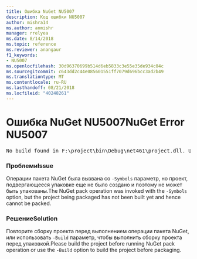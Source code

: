 ```yaml
---
title: Ошибка NuGet NU5007
description: Код ошибки NU5007
author: mishra14
ms.author: anmishr
manager: rrelyea
ms.date: 8/14/2018
ms.topic: reference
ms.reviewer: anangaur
f1_keywords:
- NU5007
ms.openlocfilehash: 30d96370699b514d6eb5833c3e55e35de934c04c
ms.sourcegitcommit: c643dd2c44e085601551ff7079d696bcc3ad2b49
ms.translationtype: MT
ms.contentlocale: ru-RU
ms.lasthandoff: 08/21/2018
ms.locfileid: "40248261"
---
```

# <a name="nuget-error-nu5007"></a><span data-ttu-id="3033c-103">Ошибка NuGet NU5007</span><span class="sxs-lookup"><span data-stu-id="3033c-103">NuGet Error NU5007</span></span>
<pre>No build found in F:\project\bin\Debug\net461\project.dll. Use the -Build option or build the project.</pre>

### <a name="issue"></a><span data-ttu-id="3033c-104">Проблеми</span><span class="sxs-lookup"><span data-stu-id="3033c-104">Issue</span></span>

<span data-ttu-id="3033c-105">Операции пакета NuGet была вызвана со `-Symbols` параметр, но проект, подвергающееся упаковке еще не было создано и поэтому не может быть упакованы.</span><span class="sxs-lookup"><span data-stu-id="3033c-105">The NuGet pack operation was invoked with the `-Symbols` option, but the project being packaged has not been built yet and hence cannot be packed.</span></span>


### <a name="solution"></a><span data-ttu-id="3033c-106">Решение</span><span class="sxs-lookup"><span data-stu-id="3033c-106">Solution</span></span>

<span data-ttu-id="3033c-107">Повторите сборку проекта перед выполнением операции пакета NuGet, или использовать `-Build` параметр, чтобы выполнить сборку проекта перед упаковкой.</span><span class="sxs-lookup"><span data-stu-id="3033c-107">Please build the project before running NuGet pack operation or use the `-Build` option to build the project before packaging.</span></span>

